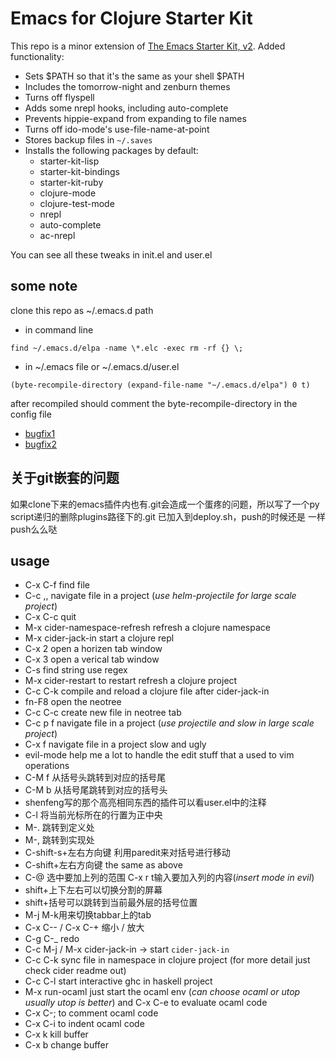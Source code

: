 # Emacs for Clojure Starter Kit

This repo is a minor extension of [The Emacs Starter Kit, v2](https://github.com/technomancy/emacs-starter-kit/tree/v2). Added functionality:

* Sets $PATH so that it's the same as your shell $PATH
* Includes the tomorrow-night and zenburn themes
* Turns off flyspell
* Adds some nrepl hooks, including auto-complete
* Prevents hippie-expand from expanding to file names
* Turns off ido-mode's use-file-name-at-point
* Stores backup files in `~/.saves`
* Installs the following packages by default:
    * starter-kit-lisp
    * starter-kit-bindings
    * starter-kit-ruby
    * clojure-mode
    * clojure-test-mode
    * nrepl
    * auto-complete
    * ac-nrepl

You can see all these tweaks in init.el and user.el

## some note

clone this repo as ~/.emacs.d path

* in command line

```
find ~/.emacs.d/elpa -name \*.elc -exec rm -rf {} \;
```

* in ~/.emacs file or ~/.emacs.d/user.el

```
(byte-recompile-directory (expand-file-name "~/.emacs.d/elpa") 0 t)
```

after recompiled should comment the byte-recompile-directory in the config file

* [bugfix1](https://github.com/auto-complete/auto-complete/issues/118)
* [bugfix2](https://github.com/auto-complete/auto-complete/issues/222)

## 关于git嵌套的问题

如果clone下来的emacs插件内也有.git会造成一个蛋疼的问题，所以写了一个py
script递归的删除plugins路径下的.git 已加入到deploy.sh，push的时候还是
一样push么么哒

## usage

* C-x C-f find file
* C-c ,, navigate file in a project (_use helm-projectile for large scale project_)
* C-x C-c quit
* M-x cider-namespace-refresh refresh a clojure namespace
* M-x cider-jack-in start a clojure repl
* C-x 2 open a horizen tab window
* C-x 3 open a verical tab window
* C-s find string use regex
* M-x cider-restart to restart refresh a clojure project
* C-c C-k compile and reload a clojure file after cider-jack-in
* fn-F8 open the neotree
* C-c C-c create new file in neotree tab
* C-c p f navigate file in a project (_use projectile and slow in large scale project_)
* C-x f navigate file in a project slow and ugly
* evil-mode help me a lot to handle the edit stuff that a used to vim operations
* C-M f 从括号头跳转到对应的括号尾
* C-M b 从括号尾跳转到对应的括号头
* shenfeng写的那个高亮相同东西的插件可以看user.el中的注释
* C-l 将当前光标所在的行置为正中央
* M-. 跳转到定义处
* M-, 跳转到实现处
* C-shift-s+左右方向键 利用paredit来对括号进行移动
* C-shift+左右方向键 the same as above
* C-@ 选中要加上列的范围 C-x r t输入要加入列的内容(_insert mode in evil_)
* shift+上下左右可以切换分割的屏幕
* shift+括号可以跳转到当前最外层的括号位置
* M-j M-k用来切换tabbar上的tab
* C-x C-- / C-x C-+ 缩小 / 放大
* C-g C-_ redo
* C-c M-j / M-x cider-jack-in -> start `cider-jack-in`
* C-c C-k sync file in namespace in clojure project (for more detail just check cider readme out)
* C-c C-l start interactive ghc in haskell project
* M-x run-ocaml just start the ocaml env (_can choose ocaml or utop usually utop is better_) and C-x C-e to evaluate ocaml code
* C-x C-; to comment ocaml code
* C-x C-i to indent ocaml code
* C-x k kill buffer
* C-x b change buffer
